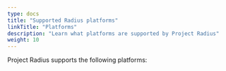 ```yaml
---
type: docs
title: "Supported Radius platforms"
linkTitle: "Platforms"
description: "Learn what platforms are supported by Project Radius"
weight: 10
---
```


Project Radius supports the following platforms:
